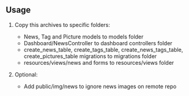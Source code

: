 ## Usage
1. Copy this archives to specific folders:
    - News, Tag and Picture models to models folder 
    - Dashboard/NewsController to dashboard controllers folder 
    - create_news_table, create_tags_table, create_news_tags_table, create_pictures_table migrations to migrations folder
    - resources/views/news and forms to resources/views folder

2. Optional:
    - Add public/img/news to ignore news images on remote repo